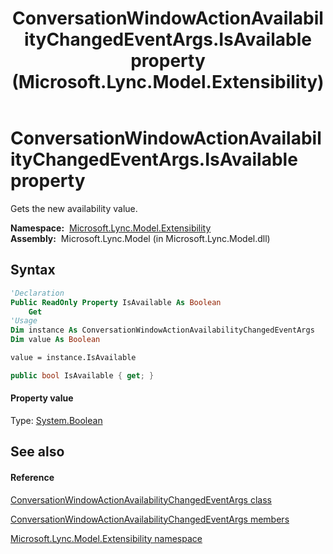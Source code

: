 ﻿---
title: ConversationWindowActionAvailabilityChangedEventArgs.IsAvailable property  (Microsoft.Lync.Model.Extensibility)
TOCTitle: 'IsAvailable property '
ms:assetid: P:Microsoft.Lync.Model.Extensibility.ConversationWindowActionAvailabilityChangedEventArgs.IsAvailable_DI_3_UC_OCS14MrefLyncWPF
ms:mtpsurl: https://msdn.microsoft.com/en-us/library/microsoft.lync.model.extensibility.conversationwindowactionavailabilitychangedeventargs.isavailable_di_3_uc_ocs14mreflyncwpf(v=office.15)
ms:contentKeyID: 48601906
ms.date: 07/28/2014
mtps_version: v=office.15
f1_keywords:
- Microsoft.Lync.Model.Extensibility.ConversationWindowActionAvailabilityChangedEventArgs.IsAvailable
dev_langs:
- CSharp
- JScript
- VB
- other
---

# ConversationWindowActionAvailabilityChangedEventArgs.IsAvailable property

Gets the new availability value.

**Namespace:**  [Microsoft.Lync.Model.Extensibility](microsoft-lync-model-extensibility-namespace_2.md)  
**Assembly:**  Microsoft.Lync.Model (in Microsoft.Lync.Model.dll)

## Syntax

``` vb
'Declaration
Public ReadOnly Property IsAvailable As Boolean
    Get
'Usage
Dim instance As ConversationWindowActionAvailabilityChangedEventArgs
Dim value As Boolean

value = instance.IsAvailable
```

``` csharp
public bool IsAvailable { get; }
```

#### Property value

Type: [System.Boolean](http://msdn2.microsoft.com/en-us/library/a28wyd50)  

## See also

#### Reference

[ConversationWindowActionAvailabilityChangedEventArgs class](conversationwindowactionavailabilitychangedeventargs-class-microsoft-lync-model-extensibility_2.md)

[ConversationWindowActionAvailabilityChangedEventArgs members](conversationwindowactionavailabilitychangedeventargs-members-microsoft-lync-model-extensibility_2.md)

[Microsoft.Lync.Model.Extensibility namespace](microsoft-lync-model-extensibility-namespace_2.md)

